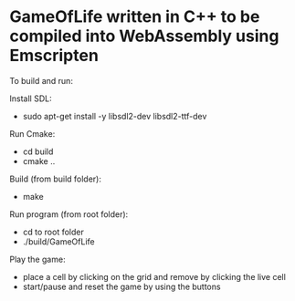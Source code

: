 # GameOfLife written in C++ to be compiled into WebAssembly using Emscripten

To build and run:

Install SDL: 
- sudo apt-get install -y libsdl2-dev libsdl2-ttf-dev

Run Cmake:
- cd build
- cmake ..

Build (from build folder):
- make

Run program (from root folder):
- cd to root folder
- ./build/GameOfLife


Play the game:
- place a cell by clicking on the grid and remove by clicking the live cell
- start/pause and reset the game by using the buttons
